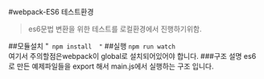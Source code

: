 #webpack-ES6 테스트환경

> es6문법 변환을 위한 테스트를 로컬환경에서 진행하기위함.

##모듈설치
"`
npm install 
"`
##실행
`npm run watch`  
여기서 주의할점은webpack이 global로 설치되어있어야 합니다.
###구조 설명
es6로 만든 예제파일들을 export 해서 main.js에서 실행하는 구조 입니다.
